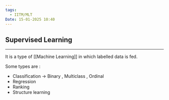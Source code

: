 ```yaml
---
tags:
  - IITM/MLT
Date: 15-01-2025 10:40
---
```


## Supervised Learning

---

It is a type of [[Machine Learning]] in which labelled data is fed.

Some types are :
- Classification -> Binary , Multiclass , Ordinal
- Regression
- Ranking
- Structure learning